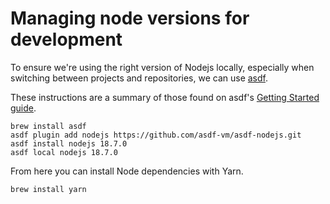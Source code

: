 # Managing node versions for development

To ensure we're using the right version of Nodejs locally, especially when switching between projects and repositories,
we can use [asdf](https://asdf-vm.com/).

These instructions are a summary of those found on asdf's [Getting Started guide](https://asdf-vm.com/guide/getting-started.html).

```shell
brew install asdf
asdf plugin add nodejs https://github.com/asdf-vm/asdf-nodejs.git
asdf install nodejs 18.7.0
asdf local nodejs 18.7.0
```

From here you can install Node dependencies with Yarn.

```shell
brew install yarn
```

